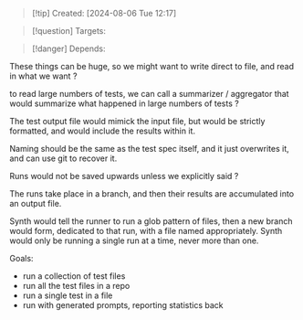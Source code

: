
>[!tip] Created: [2024-08-06 Tue 12:17]

>[!question] Targets: 

>[!danger] Depends: 

These things can be huge, so we might want to write direct to file, and read in what we want ?

to read large numbers of tests, we can call a summarizer / aggregator that would summarize what happened in large numbers of tests ?

The test output file would mimick the input file, but would be strictly formatted, and would include the results within it.

Naming should be the same as the test spec itself, and it just overwrites it, and can use git to recover it.

Runs would not be saved upwards unless we explicitly said ?

The runs take place in a branch, and then their results are accumulated into an output file.

Synth would tell the runner to run a glob pattern of files, then a new branch would form, dedicated to that run, with a file named appropriately.
	Synth would only be running a single run at a time, never more than one.



Goals:
- run a collection of test files
- run all the test files in a repo
- run a single test in a file
- run with generated prompts, reporting statistics back